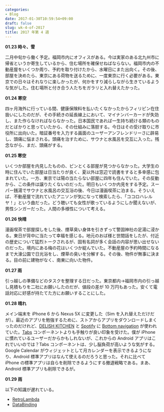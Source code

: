 ```yaml
---
categories:
- Blog
date: 2017-01-30T10:59:54+09:00
draft: false
slug: wk-4-of-2017
title: 2017 年第 4 週
---
```


**01.23 時々、雪**

二月中旬から働く予定。福岡市内にオフィスがある。今は実家のある北九州市に帰省というか寄生しているから、住む場所を確保せねばならない。福岡市内の不動産屋をいくつか周り、予約を取り付けたから、水曜日にまた出向く。その後、部屋を決めたら、東京にある荷物を送るために、一度東京に行く必要がある。東京での日々はそれなりに楽しかったが、何かをすり減らしながら生きているような気がした。住む場所と付き合う人たちをガラリと入れ替えたかった。

**01.24 寒空**

四ヶ月海外に行っている間、健康保険料を払いたくなかったからフィリピン在住扱いにしたのだが、その手続きの延長線上において、マイナンバーカードが失効し、また作らなければならなかった。日本国民であれば一生持ち続ける類のものだとばかりと思っていたから、その仕組みに落胆する。今日はその受け取りに市役所に出向いた。暗証番号を入力する画面のユーザーアンフレンドリーさに辟易し、頭痛に悩まされる。頭痛を治すために、サウナと水風呂を交互に入った。残念ながら、まだ、頭痛がする。

**01.25 寒空**

いくつか部屋を内見したものの、ピンとくる部屋が見つからなかった。大学生の時に住んでいた部屋は日当たりが良く、夏以外は窓辺で読書をすると多幸感に包まれていた。一方、東京では陽の当たらない部屋に四年も住んでいた。その反動から、この条件は譲りたくないのだった。明日もいくつか内見をする予定。スーパー銭湯でサウナと水風呂の交互浴の後、今日は漫画喫茶に泊まる。そういえば、不動産屋で流れていたアニソンが気になって検索したら、「ココロハレルヤ！」という曲だった。どう聴いても女性が歌っているようにしか聞えないが、男性シンガーだった。人間の多様性について考える。

**01.26 快晴**

漫画喫茶で部屋探しをした後、煙草臭い身体を引きずって警固神社の足湯に浸かる。東日が背中に当たって幸福を感じる。地元のおば様と世間話をしたが、付近の歴史について猛烈トークされるが、固有名詞が多く会話の内容が思い出せないのだった。境内にある梅の花はいくつか綻んでいた。不動産屋の予約時間になるまで大濠公園で日光浴をし、煙草の臭いを分解する。その後、物件が無事に決まる。目の前に建物がなく、南東に向いた物件。

**01.27 雨**

引っ越しの準備などのタスクを整理する日だった。東京都内→福岡市内の引っ越し見積もりを二社にお願いしたのだが、値段の差が 10 万円もあった。安くて電話対応に好感が持たてた方にお願いすることにした。

**01.28 晴れ**

メイン端末を iPhone 6 から Nexus 5X に変更した（Sim を入れ替えただけだが）。最近のアプリを勉強するために、ストアからアプリをダウンロードしまくったのだけれど、[DELISH KITCHEN](https://www.delishkitchen.tv/) と [Spotify](https://www.spotify.com/jp/) に [Bottom navigation](https://material.io/guidelines/components/bottom-navigation.html) が使われていた。[Tabs](https://material.io/guidelines/components/tabs.html) コンポーネントよりも手触りが良い印象を受けた。僕が iPhone に慣れているユーザーだからかもしれないが、これからの Android アプリはこれでいいのでは？Tabs コンポーネントは、少し脳負荷が高いような気がする。Google Calendar がウィジェットとして月カレンダーを表示できるようになり、Android 標準アプリはなんて使えるのだろうと思った。それに比べて iPhone の標準アプリは自らを削除できるようにする撤退戦略である。まあ、Android 標準アプリも削除できるが。

**01.29 雨**

以下の知識が遅れている。

- [RetroLambda](https://github.com/evant/gradle-retrolambda)
- [DataBinding](https://developer.android.com/topic/libraries/data-binding/index.html)

